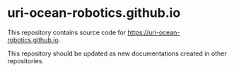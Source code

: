 # uri-ocean-robotics.github.io

This repository contains source code for https://uri-ocean-robotics.github.io.

This repository should be updated as new documentations created in other repositories. 
